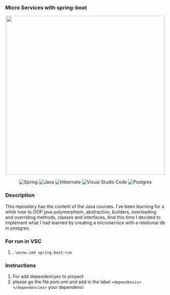 
### Micro Services with spring-boot 
<p align = "center">
<img width = "500" heigth = "500" src="https://kbase.com.br/novo/wp-content/uploads/2020/09/BANNER-BLOG-5.png"> 
</p>

<div align = "center">
  
![Spring](https://img.shields.io/badge/spring-%236DB33F.svg?style=for-the-badge&logo=spring&logoColor=white) 
![Java](https://img.shields.io/badge/java-%23ED8B00.svg?style=for-the-badge&logo=openjdk&logoColor=white) 
![Hibernate](https://img.shields.io/badge/Hibernate-59666C?style=for-the-badge&logo=Hibernate&logoColor=white) 
![Visual Studio Code](https://img.shields.io/badge/Visual%20Studio%20Code-0078d7.svg?style=for-the-badge&logo=visual-studio-code&logoColor=white) 
![Postgres](https://img.shields.io/badge/postgres-%23316192.svg?style=for-the-badge&logo=postgresql&logoColor=white)
  
</div>

### Description 
This repository has the content of the Java courses.
I've been learning for a while how to OOP java polymorphism,
abstraction,
builders,
overloading and overriding methods,
classes and interfaces,
And this time I decided to implement what I had learned by creating a microservice with a relational db in postgres.

### For run in VSC
1. ```.\mvnw.cmd spring-boot:run```

### Instructions
1. For add dependencyes to proyect 
2. please go the file pom.xml and add in the label ```<dependencis></dependencies>``` your dependenci
